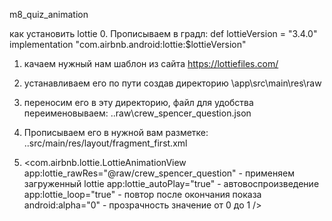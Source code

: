 m8_quiz_animation

как установить lottie
0. Прописываем в градл:
   def lottieVersion = "3.4.0"
   implementation "com.airbnb.android:lottie:$lottieVersion"
   
1. качаем нужный нам шаблон из сайта https://lottiefiles.com/
   
2. устанавливаем его по пути создав директорию \app\src\main\res\raw
   
3. переносим его в эту директорию, файл для удобства переименовываем:
   ..raw\crew_spencer_question.json
   
4. Прописываем его в нужной вам разметке:
   ..src/main/res/layout/fragment_first.xml
   
5. <com.airbnb.lottie.LottieAnimationView
   app:lottie_rawRes="@raw/crew_spencer_question"   - применяем загруженный lottie
   app:lottie_autoPlay="true"                       - автовоспроизведение
   app:lottie_loop="true"                           - повтор после окончания показа
   android:alpha="0"                                - прозрачность значение от 0 до 1
   />
